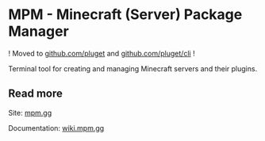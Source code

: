 # MPM - Minecraft (Server) Package Manager
! Moved to [github.com/pluget](https://github.com/pluget) and [github.com/pluget/cli](github.com/pluget/cli) !

Terminal tool for creating and managing Minecraft servers and their plugins.

## Read more
Site: [mpm.gg](https://mpm.gg)

Documentation: [wiki.mpm.gg](https://wiki.mpm.gg)
